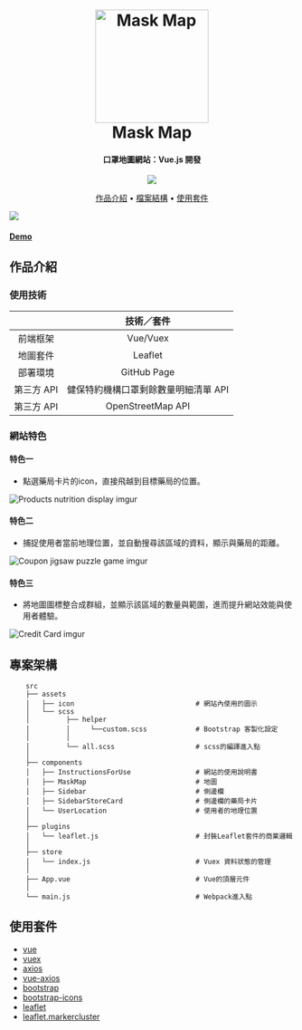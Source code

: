 <h1 align="center">
  <a href="https://tomoyart.github.io/Vue_Mask_Map/">
    <img
      src="https://img.icons8.com/flat-round/64/000000/protection-mask.png"
      alt="Mask Map"
      width="200"
    />
  </a>
  <br>
  Mask Map
  <br>
</h1>

<h4 align="center">
  口罩地圖網站：Vue.js 開發
</h4>

<p align="center">
  <a  href="https://tomoyart.github.io/Vue_Mask_Map/">
    <img src="https://img.shields.io/badge/Demo-MaskMap-blueviolet">
  </a>
</p>

<p align="center">
  <a href="#作品介紹">作品介紹</a> •
  <a href="#檔案結構">檔案結構</a> •
  <a href="#使用套件">使用套件</a>
</p>

<img src="https://i.imgur.com/l2Dduxp.jpg">
<h4>
  <a href="https://tomoyart.github.io/Vue_Mask_Map/">Demo</a>
</h4>


## 作品介紹

### 使用技術
|            |              技術／套件              |
| :--------: | :----------------------------------: |
|  前端框架  |               Vue/Vuex               |
|  地圖套件  |               Leaflet                |
|  部署環境  |               GitHub Page            |
| 第三方 API | 健保特約機構口罩剩餘數量明細清單 API |
| 第三方 API | OpenStreetMap API |


### 網站特色

#### 特色一
- 點選藥局卡片的icon，直接飛越到目標藥局的位置。

![Products nutrition display imgur](https://i.imgur.com/KRGqaPJ.gif)

#### 特色二
- 捕捉使用者當前地理位置，並自動搜尋該區域的資料，顯示與藥局的距離。

![Coupon jigsaw puzzle game imgur](https://i.imgur.com/SZP74Dc.gif)

#### 特色三
- 將地圖圖標整合成群組，並顯示該區域的數量與範圍，進而提升網站效能與使用者體驗。

![Credit Card imgur](https://i.imgur.com/01u89L6.gifv)

## 專案架構
```
    src
    ├── assets
    │   ├── icon                              # 網站內使用的圖示
    │   └── scss
    │         ├── helper
    │         │     └──custom.scss            # Bootstrap 客製化設定
    │         │
    │         └── all.scss                    # scss的編譯進入點
    │
    ├── components
    │   ├── InstructionsForUse                # 網站的使用說明書
    │   ├── MaskMap                           # 地圖
    │   ├── Sidebar                           # 側邊欄
    │   ├── SidebarStoreCard                  # 側邊欄的藥局卡片
    │   └── UserLocation                      # 使用者的地理位置
    │
    ├── plugins
    │   └── leaflet.js                        # 封裝Leaflet套件的商業邏輯
    │
    ├── store
    │   └── index.js                          # Vuex 資料狀態的管理
    │
    ├── App.vue                               # Vue的頂層元件
    │
    └── main.js                               # Webpack進入點
 ```

## 使用套件

- [vue](https://github.com/vuejs/vue)
- [vuex](https://github.com/vuejs/vuex)
- [axios](https://github.com/axios/axios)
- [vue-axios](https://github.com/imcvampire/vue-axios)
- [bootstrap](https://github.com/twbs/bootstrap)
- [bootstrap-icons](https://github.com/twbs/icons)
- [leaflet](https://github.com/Leaflet/Leaflet)
- [leaflet.markercluster](https://github.com/Leaflet/Leaflet.markercluster)
